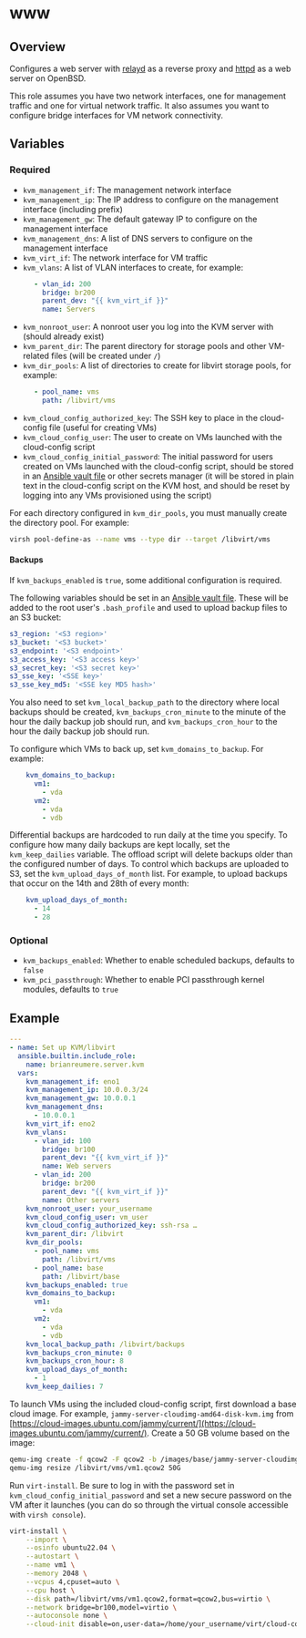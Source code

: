 # www

## Overview

Configures a web server with [relayd](https://man.openbsd.org/relayd.8) as a reverse proxy and [httpd](https://man.openbsd.org/httpd.8) as a web server on OpenBSD.

This role assumes you have two network interfaces, one for management traffic and one for virtual network traffic. It also assumes you want to configure bridge interfaces for VM network connectivity.

## Variables

### Required

- `kvm_management_if`: The management network interface
- `kvm_management_ip`: The IP address to configure on the management interface (including prefix)
- `kvm_management_gw`: The default gateway IP to configure on the management interface
- `kvm_management_dns`: A list of DNS servers to configure on the management interface
- `kvm_virt_if`: The network interface for VM traffic
- `kvm_vlans`: A list of VLAN interfaces to create, for example:
```yaml
      - vlan_id: 200
        bridge: br200
        parent_dev: "{{ kvm_virt_if }}"
        name: Servers
```
- `kvm_nonroot_user`: A nonroot user you log into the KVM server with (should already exist)
- `kvm_parent_dir`: The parent directory for storage pools and other VM-related files (will be created under `/`)
- `kvm_dir_pools`: A list of directories to create for libvirt storage pools, for example:
```yaml
      - pool_name: vms
        path: /libvirt/vms
```
- `kvm_cloud_config_authorized_key`: The SSH key to place in the cloud-config file (useful for creating VMs)
- `kvm_cloud_config_user`: The user to create on VMs launched with the cloud-config script
- `kvm_cloud_config_initial_password`: The initial password for users created on VMs launched with the cloud-config script, should be stored in an [Ansible vault file](https://docs.ansible.com/ansible/latest/vault_guide/vault_encrypting_content.html#encrypting-files-with-ansible-vault) or other secrets manager (it will be stored in plain text in the cloud-config script on the KVM host, and should be reset by logging into any VMs provisioned using the script)

For each directory configured in `kvm_dir_pools`, you must manually create the directory pool. For example:

```sh
virsh pool-define-as --name vms --type dir --target /libvirt/vms
```

#### Backups

If `kvm_backups_enabled` is `true`, some additional configuration is required.

The following variables should be set in an [Ansible vault file](https://docs.ansible.com/ansible/latest/vault_guide/vault_encrypting_content.html#encrypting-files-with-ansible-vault). These will be added to the root user's `.bash_profile` and used to upload backup files to an S3 bucket:

```yaml
s3_region: '<S3 region>'
s3_bucket: '<S3 bucket>'
s3_endpoint: '<S3 endpoint>'
s3_access_key: '<S3 access key>'
s3_secret_key: '<S3 secret key>'
s3_sse_key: '<SSE key>'
s3_sse_key_md5: '<SSE key MD5 hash>'
```

You also need to set `kvm_local_backup_path` to the directory where local backups should be created, `kvm_backups_cron_minute` to the minute of the hour the daily backup job should run, and `kvm_backups_cron_hour` to the hour the daily backup job should run.

To configure which VMs to back up, set `kvm_domains_to_backup`. For example:

```yaml
    kvm_domains_to_backup:
      vm1:
        - vda
      vm2:
        - vda
        - vdb
```

Differential backups are hardcoded to run daily at the time you specify. To configure how many daily backups are kept locally, set the `kvm_keep_dailies` variable. The offload script will delete backups older than the configured number of days. To control which backups are uploaded to S3, set the `kvm_upload_days_of_month` list. For example, to upload backups that occur on the 14th and 28th of every month:

```yaml
    kvm_upload_days_of_month:
      - 14
      - 28
```

### Optional

- `kvm_backups_enabled`: Whether to enable scheduled backups, defaults to `false`
- `kvm_pci_passthrough`: Whether to enable PCI passthrough kernel modules, defaults to `true`

## Example

```yaml
---
- name: Set up KVM/libvirt
  ansible.builtin.include_role:
    name: brianreumere.server.kvm
  vars:
    kvm_management_if: eno1
    kvm_management_ip: 10.0.0.3/24
    kvm_management_gw: 10.0.0.1
    kvm_management_dns:
      - 10.0.0.1
    kvm_virt_if: eno2
    kvm_vlans:
      - vlan_id: 100
        bridge: br100
        parent_dev: "{{ kvm_virt_if }}"
        name: Web servers
      - vlan_id: 200
        bridge: br200
        parent_dev: "{{ kvm_virt_if }}"
        name: Other servers
    kvm_nonroot_user: your_username
    kvm_cloud_config_user: vm_user
    kvm_cloud_config_authorized_key: ssh-rsa …
    kvm_parent_dir: /libvirt
    kvm_dir_pools:
      - pool_name: vms
        path: /libvirt/vms
      - pool_name: base
        path: /libvirt/base
    kvm_backups_enabled: true
    kvm_domains_to_backup:
      vm1:
        - vda
      vm2:
        - vda
        - vdb
    kvm_local_backup_path: /libvirt/backups
    kvm_backups_cron_minute: 0
    kvm_backups_cron_hour: 8
    kvm_upload_days_of_month:
      - 1
    kvm_keep_dailies: 7
```

To launch VMs using the included cloud-config script, first download a base cloud image. For example, `jammy-server-cloudimg-amd64-disk-kvm.img` from [https://cloud-images.ubuntu.com/jammy/current/](https://cloud-images.ubuntu.com/jammy/current/). Create a 50 GB volume based on the image:

```sh
qemu-img create -f qcow2 -F qcow2 -b /images/base/jammy-server-cloudimg-amd64-disk-kvm.img /libvirt/vms/vm1.qcow2
qemu-img resize /libvirt/vms/vm1.qcow2 50G
```

Run `virt-install`. Be sure to log in with the password set in `kvm_cloud_config_initial_password` and set a new secure password on the VM after it launches (you can do so through the virtual console accessible with `virsh console`).

```sh
virt-install \
    --import \
    --osinfo ubuntu22.04 \
    --autostart \
    --name vm1 \
    --memory 2048 \
    --vcpus 4,cpuset=auto \
    --cpu host \
    --disk path=/libvirt/vms/vm1.qcow2,format=qcow2,bus=virtio \
    --network bridge=br100,model=virtio \
    --autoconsole none \
    --cloud-init disable=on,user-data=/home/your_username/virt/cloud-config-baseline.yaml
```
